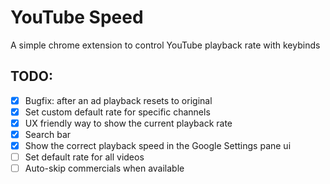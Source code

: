 # YouTube Speed

A simple chrome extension to control YouTube playback rate with keybinds


## TODO:

- [X] Bugfix: after an ad playback resets to original
- [X] Set custom default rate for specific channels
- [X] UX friendly way to show the current playback rate
- [X] Search bar
- [X] Show the correct playback speed in the Google Settings pane ui
- [ ] Set default rate for all videos
- [ ] Auto-skip commercials when available
